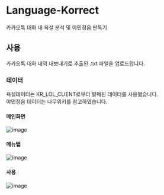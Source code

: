 # Language-Korrect
카카오톡 대화 내 욕설 분석 및 야민정음 판독기

## 사용
카카오톡 대화 내역 내보내기로 추출된 .txt 파일을 업로드합니다.

### 데이터
욕설데이터는 KR_LOL_CLIENT로부터 발췌된 데이터를 사용했습니다.  
야민정음 데이터는 나무위키를 참고하였습니다.


#### 메인화면
![image](https://user-images.githubusercontent.com/29244603/122566658-c25af980-d082-11eb-8515-281f3983ab4d.png)


#### 메뉴탭
![image](https://user-images.githubusercontent.com/29244603/122566664-c5ee8080-d082-11eb-89e1-b022be32e0f0.png)


#### 사용
![image](https://user-images.githubusercontent.com/29244603/122566703-d0107f00-d082-11eb-82ac-39001471faf1.png)
